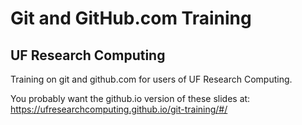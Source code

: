 # Git and GitHub.com Training
## UF Research Computing

Training on git and github.com for users of UF Research Computing.

You probably want the github.io version of these slides at: https://ufresearchcomputing.github.io/git-training/#/
